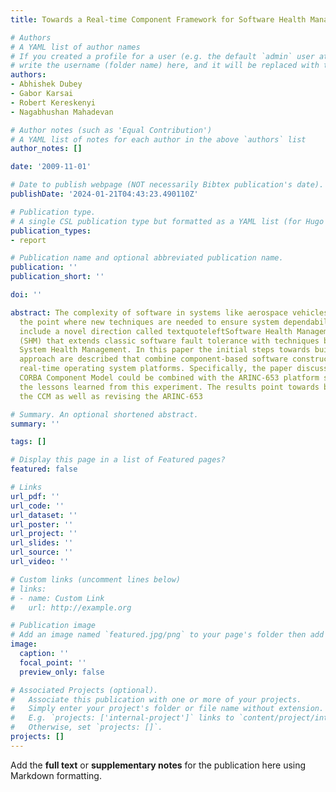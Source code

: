 ```yaml
---
title: Towards a Real-time Component Framework for Software Health Management

# Authors
# A YAML list of author names
# If you created a profile for a user (e.g. the default `admin` user at `content/authors/admin/`), 
# write the username (folder name) here, and it will be replaced with their full name and linked to their profile.
authors:
- Abhishek Dubey
- Gabor Karsai
- Robert Kereskenyi
- Nagabhushan Mahadevan

# Author notes (such as 'Equal Contribution')
# A YAML list of notes for each author in the above `authors` list
author_notes: []

date: '2009-11-01'

# Date to publish webpage (NOT necessarily Bibtex publication's date).
publishDate: '2024-01-21T04:43:23.490110Z'

# Publication type.
# A single CSL publication type but formatted as a YAML list (for Hugo requirements).
publication_types:
- report

# Publication name and optional abbreviated publication name.
publication: ''
publication_short: ''

doi: ''

abstract: The complexity of software in systems like aerospace vehicles has reached
  the point where new techniques are needed to ensure system dependability. Such techniques
  include a novel direction called textquoteleftSoftware Health Managementtextquoteright
  (SHM) that extends classic software fault tolerance with techniques borrowed from
  System Health Management. In this paper the initial steps towards building a SHM
  approach are described that combine component-based software construction with hard
  real-time operating system platforms. Specifically, the paper discusses how the
  CORBA Component Model could be combined with the ARINC-653 platform services and
  the lessons learned from this experiment. The results point towards both extending
  the CCM as well as revising the ARINC-653

# Summary. An optional shortened abstract.
summary: ''

tags: []

# Display this page in a list of Featured pages?
featured: false

# Links
url_pdf: ''
url_code: ''
url_dataset: ''
url_poster: ''
url_project: ''
url_slides: ''
url_source: ''
url_video: ''

# Custom links (uncomment lines below)
# links:
# - name: Custom Link
#   url: http://example.org

# Publication image
# Add an image named `featured.jpg/png` to your page's folder then add a caption below.
image:
  caption: ''
  focal_point: ''
  preview_only: false

# Associated Projects (optional).
#   Associate this publication with one or more of your projects.
#   Simply enter your project's folder or file name without extension.
#   E.g. `projects: ['internal-project']` links to `content/project/internal-project/index.md`.
#   Otherwise, set `projects: []`.
projects: []
---
```


Add the **full text** or **supplementary notes** for the publication here using Markdown formatting.
